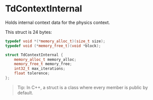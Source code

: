 # TdContextInternal

Holds internal context data for the physics context.

This struct is 24 bytes:

```cpp
typedef void *(*memory_alloc_t)(size_t size);
typedef void (*memory_free_t)(void *block);

struct TdContextInternal {
    memory_alloc_t memory_alloc;
    memory_free_t memory_free;
    int32_t max_iterations;
    float tolerence;
};
```

> Tip: In C++, a struct is a class where every member is public by default.

